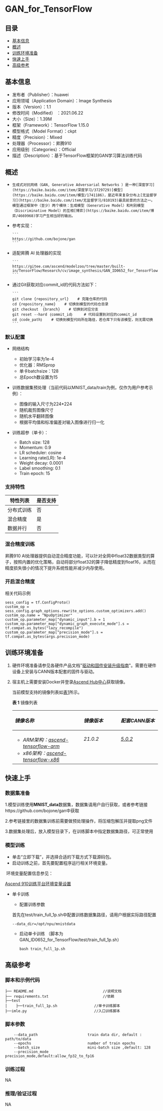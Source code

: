# GAN_for_TensorFlow
## 目录
* [基本信息](#基本信息)
* [概述](#概述)
* [训练环境准备](#训练环境准备)
* [快速上手](#快速上手)
* [高级参考](#高级参考)


## 基本信息
- 发布者（Publisher）：huawei
- 应用领域（Application Domain）：Image Synthesis
- 版本（Version）：1.1
- 修改时间（Modified） ：2021.06.22
- 大小（Size）：1.39M
- 框架（Framework）：TensorFlow 1.15.0
- 模型格式（Model Format）：ckpt
- 精度（Precision）：Mixed
- 处理器（Processor）：昇腾910
- 应用级别（Categories）：Official
- 描述（Description）：基于TensorFlow框架的GAN学习算法训练代码

## 概述
-     生成式对抗网络（GAN, Generative Adversarial Networks ）是一种[深度学习](https://baike.baidu.com/item/深度学习/3729729)[模型](https://baike.baidu.com/item/模型/1741186)，是近年来复杂分布上[无监督学习](https://baike.baidu.com/item/无监督学习/810193)最具前景的方法之一。模型通过框架中（至少）两个模块：生成模型（Generative Model）和判别模型（Discriminative Model）的互相[博弈](https://baike.baidu.com/item/博弈/4669968)学习产生相当好的输出。 

-   参考实现：
    
        ```
        https://github.com/bojone/gan
        ```
    
-   适配昇腾 AI 处理器的实现
    
  
    ````
    ```
    https://gitee.com/ascend/modelzoo/tree/master/built-in/TensorFlow/Research/cv/image_synthesis/GAN_ID0652_for_TensorFlow
    ```
    ````
    
    
    
-   通过Git获取对应commit\_id的代码方法如下：
    
        ```
        git clone {repository_url}    # 克隆仓库的代码
        cd {repository_name}    # 切换到模型的代码仓目录
        git checkout  {branch}    # 切换到对应分支
        git reset --hard ｛commit_id｝     # 代码设置到对应的commit_id
        cd ｛code_path｝    # 切换到模型代码所在路径，若仓库下只有该模型，则无需切换
        ```

### 默认配置<a name="section91661242121611"></a>
-   网络结构
    -   初始学习率为1e-4
    -   优化器：RMSprop
    -   单卡batchsize：128
    -   总Epoch数设置为15
    
-   训练数据集预处理（当前代码以MNIST_data/train为例，仅作为用户参考示例）：
    -   图像的输入尺寸为224\*224
    -   随机裁剪图像尺寸
    -   随机水平翻转图像
    -   根据平均值和标准偏差对输入图像进行归一化

-   训练超参（单卡）：
    -   Batch size: 128
    -   Momentum: 0.9
    -   LR scheduler: cosine
    -   Learning rate\(LR\): 1e-4
    -   Weight decay: 0.0001
    -   Label smoothing: 0.1
    -   Train epoch: 15


### 支持特性<a name="section1899153513554"></a>

| 特性列表   | 是否支持 |
| ---------- | -------- |
| 分布式训练 | 否       |
| 混合精度   | 是       |
| 数据并行   | 否       |


### 混合精度训练<a name="section168064817164"></a>

昇腾910 AI处理器提供自动混合精度功能，可以针对全网中float32数据类型的算子，按照内置的优化策略，自动将部分float32的算子降低精度到float16，从而在精度损失很小的情况下提升系统性能并减少内存使用。

### 开启混合精度<a name="section20779114113713"></a>
相关代码示例

```
sess_config = tf.ConfigProto()
custom_op = sess_config.graph_options.rewrite_options.custom_optimizers.add()
custom_op.name = "NpuOptimizer"
custom_op.parameter_map["dynamic_input"].b = 1
custom_op.parameter_map["dynamic_graph_execute_mode"].s = tf.compat.as_bytes("lazy_recompile")
custom_op.parameter_map["precision_mode"].s = tf.compat.as_bytes(args.precision_mode)
```

## 训练环境准备

1.  硬件环境准备请参见各硬件产品文档"[驱动和固件安装升级指南]( https://support.huawei.com/enterprise/zh/category/ai-computing-platform-pid-1557196528909)"。需要在硬件设备上安装与CANN版本配套的固件与驱动。
2.  宿主机上需要安装Docker并登录[Ascend Hub中心](https://ascendhub.huawei.com/#/detail?name=ascend-tensorflow-arm)获取镜像。

    当前模型支持的镜像列表如[表1](#zh-cn_topic_0000001074498056_table1519011227314)所示。

    **表 1** 镜像列表

    <a name="zh-cn_topic_0000001074498056_table1519011227314"></a>
    <table><thead align="left"><tr id="zh-cn_topic_0000001074498056_row0190152218319"><th class="cellrowborder" valign="top" width="47.32%" id="mcps1.2.4.1.1"><p id="zh-cn_topic_0000001074498056_p1419132211315"><a name="zh-cn_topic_0000001074498056_p1419132211315"></a><a name="zh-cn_topic_0000001074498056_p1419132211315"></a><em id="i1522884921219"><a name="i1522884921219"></a><a name="i1522884921219"></a>镜像名称</em></p>
    </th>
    <th class="cellrowborder" valign="top" width="25.52%" id="mcps1.2.4.1.2"><p id="zh-cn_topic_0000001074498056_p75071327115313"><a name="zh-cn_topic_0000001074498056_p75071327115313"></a><a name="zh-cn_topic_0000001074498056_p75071327115313"></a><em id="i1522994919122"><a name="i1522994919122"></a><a name="i1522994919122"></a>镜像版本</em></p>
    </th>
    <th class="cellrowborder" valign="top" width="27.16%" id="mcps1.2.4.1.3"><p id="zh-cn_topic_0000001074498056_p1024411406234"><a name="zh-cn_topic_0000001074498056_p1024411406234"></a><a name="zh-cn_topic_0000001074498056_p1024411406234"></a><em id="i723012493123"><a name="i723012493123"></a><a name="i723012493123"></a>配套CANN版本</em></p>
    </th>
    </tr>
    </thead>
    <tbody><tr id="zh-cn_topic_0000001074498056_row71915221134"><td class="cellrowborder" valign="top" width="47.32%" headers="mcps1.2.4.1.1 "><a name="zh-cn_topic_0000001074498056_ul81691515131910"></a><a name="zh-cn_topic_0000001074498056_ul81691515131910"></a><ul id="zh-cn_topic_0000001074498056_ul81691515131910"><li><em id="i82326495129"><a name="i82326495129"></a><a name="i82326495129"></a>ARM架构：<a href="https://ascend.huawei.com/ascendhub/#/detail?name=ascend-tensorflow-arm" target="_blank" rel="noopener noreferrer">ascend-tensorflow-arm</a></em></li><li><em id="i18233184918125"><a name="i18233184918125"></a><a name="i18233184918125"></a>x86架构：<a href="https://ascend.huawei.com/ascendhub/#/detail?name=ascend-tensorflow-x86" target="_blank" rel="noopener noreferrer">ascend-tensorflow-x86</a></em></li></ul>
    </td>
    <td class="cellrowborder" valign="top" width="25.52%" headers="mcps1.2.4.1.2 "><p id="zh-cn_topic_0000001074498056_p1450714271532"><a name="zh-cn_topic_0000001074498056_p1450714271532"></a><a name="zh-cn_topic_0000001074498056_p1450714271532"></a><em id="i72359495125"><a name="i72359495125"></a><a name="i72359495125"></a>21.0.2</em></p>
    </td>
    <td class="cellrowborder" valign="top" width="27.16%" headers="mcps1.2.4.1.3 "><p id="zh-cn_topic_0000001074498056_p18244640152312"><a name="zh-cn_topic_0000001074498056_p18244640152312"></a><a name="zh-cn_topic_0000001074498056_p18244640152312"></a><em id="i162363492129"><a name="i162363492129"></a><a name="i162363492129"></a><a href="https://support.huawei.com/enterprise/zh/ascend-computing/cann-pid-251168373/software" target="_blank" rel="noopener noreferrer">5.0.2</a></em></p>
    </td>
    </tr>
    </tbody>
    </table>


## 快速上手
### 数据集准备

1.模型训练使用**MNIST_data**数据集，数据集请用户自行获取，或者参考链接https://github.com/bojone/gan中获取

2.参考链接里的数据集训练前需要做预处理操作，将压缩包解压并提取png文件

3.数据集处理后，放入模型目录下，在训练脚本中指定数据集路径，可正常使用

### 模型训练<a name="section715881518135"></a>
- 单击“立即下载”，并选择合适的下载方式下载源码包。
- 启动训练之前，首先要配置程序运行相关环境变量。

​       环境变量配置信息参见：

   [Ascend 910训练平台环境变量设置](https://gitee.com/ascend/modelzoo/wikis/Ascend%20910%E8%AE%AD%E7%BB%83%E5%B9%B3%E5%8F%B0%E7%8E%AF%E5%A2%83%E5%8F%98%E9%87%8F%E8%AE%BE%E7%BD%AE?sort_id=3148819)

- 单卡训练

  - 配置训练参数

  首先在test/train_full_1p.sh中配置训练数据集路径，请用户根据实际路径配置

  ```
  --data_dir=/opt/npu/mnistdata
  ```

  - 启动单卡训练 （脚本为GAN_ID0652_for_TensorFlow/test/train_full_1p.sh） 

    ```
    bash train_full_1p.sh
    ```

## 高级参考

### 脚本和示例代码<a name="section08421615141513"></a>

    ├── README.md                                //说明文档
    ├── requirements.txt						 //依赖
    ├──test										 
    │    ├──train_full_1p.sh				 //单卡训练脚本
    ├──imle.py                   	         //入口训练脚本


### 脚本参数<a name="section6669162441511"></a>

```
    --data_path                       train data dir, default : path/to/data
    --epochs                          number of train epochs
    --batch_size                      mini-batch size ,default: 128 
    --precision_mode                  precision_mode,default:allow_fp32_to_fp16
```

### 训练过程<a name="section1589455252218"></a>

NA


### 推理/验证过程<a name="section1465595372416"></a>

NA
